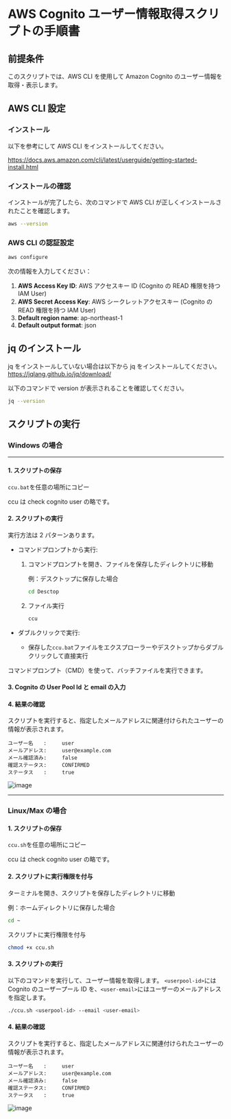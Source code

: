# AWS Cognito ユーザー情報取得スクリプトの手順書

## 前提条件

このスクリプトでは、AWS CLI を使用して Amazon Cognito のユーザー情報を取得・表示します。

## AWS CLI 設定

### インストール

以下を参考にして AWS CLI をインストールしてください。

https://docs.aws.amazon.com/cli/latest/userguide/getting-started-install.html

### インストールの確認

インストールが完了したら、次のコマンドで AWS CLI が正しくインストールされたことを確認します。

```bash
aws --version
```

### AWS CLI の認証設定

```bash
aws configure
```

次の情報を入力してください：

1. **AWS Access Key ID**: AWS アクセスキー ID (Cognito の READ 権限を持つ IAM User)
2. **AWS Secret Access Key**: AWS シークレットアクセスキー (Cognito の READ 権限を持つ IAM User)
3. **Default region name**: ap-northeast-1
4. **Default output format**: json

## jq のインストール

jq をインストールしていない場合は以下から jq をインストールしてください。
https://jqlang.github.io/jq/download/

以下のコマンドで version が表示されることを確認してください。

```bash
jq --version
```

## スクリプトの実行

### Windows の場合

---

#### 1. スクリプトの保存

`ccu.bat`を任意の場所にコピー

ccu は check cognito user の略です。

#### 2. スクリプトの実行

実行方法は 2 パターンあります。

- コマンドプロンプトから実行:

  1. コマンドプロンプトを開き、ファイルを保存したディレクトリに移動

     例：デスクトップに保存した場合

     ```bash
     cd Desctop
     ```

  2. ファイル実行
     ```bash
     ccu
     ```

- ダブルクリックで実行:
  - 保存した`ccu.bat`ファイルをエクスプローラーやデスクトップからダブルクリックして直接実行

コマンドプロンプト（CMD）を使って、バッチファイルを実行できます。

#### 3. Cognito の User Pool Id と email の入力

#### 4. 結果の確認

スクリプトを実行すると、指定したメールアドレスに関連付けられたユーザーの情報が表示されます。

```
ユーザー名　　:     user
メールアドレス:     user@example.com
メール確認済み:     false
確認ステータス:     CONFIRMED
ステータス　　:     true
```
![image](https://github.com/user-attachments/assets/3269aa8a-878f-4b94-84fc-983a2431fa76)

---

### Linux/Max の場合

#### 1. スクリプトの保存

`ccu.sh`を任意の場所にコピー

ccu は check cognito user の略です。

#### 2. スクリプトに実行権限を付与

ターミナルを開き、スクリプトを保存したディレクトリに移動

例：ホームディレクトリに保存した場合

```bash
cd ~
```

スクリプトに実行権限を付与

```bash
chmod +x ccu.sh
```

#### 3. スクリプトの実行

以下のコマンドを実行して、ユーザー情報を取得します。
`<userpool-id>`には Cognito のユーザープール ID を、`<user-email>`にはユーザーのメールアドレスを指定します。

```bash
./ccu.sh <userpool-id> --email <user-email>
```

#### 4. 結果の確認

スクリプトを実行すると、指定したメールアドレスに関連付けられたユーザーの情報が表示されます。

```
ユーザー名　　:     user
メールアドレス:     user@example.com
メール確認済み:     false
確認ステータス:     CONFIRMED
ステータス　　:     true
```

![image](https://github.com/user-attachments/assets/005c1b85-1e81-4773-9849-5c595c0b860f)
